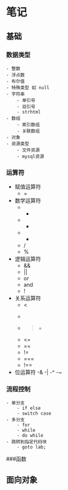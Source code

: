 # 笔记

## 基础
### 数据类型
	- 整数
	- 浮点数
	- 布尔值
	- 特殊类型 如 null
	- 字符串
		- 单引号
		- 双引号
		- strhtml
	- 数组
		- 索引数组
		- 关联数组
	- 对象
	- 资源类型
		- 文件资源
		- mysql资源
### 运算符
- 赋值运算符
	- =
- 数学运算符
	- +
	- -
	- *
	- /
	- %
- 逻辑运算符
	- &&
	- ||
	- or
	- and
	- !
- 关系运算符
	- <
	- > 
	- >=
	- <=
	- ==
	- !=
	- ===
	- !==
- 位运算符
	-&
	-|
	-^
	-~
### 流程控制
	- 单分支
		- if else
		- switch case
	- 多分支
		- for
		- while
		- do while
	- 跳转到指定代码块
		- goto lab;
###函数


## 面向对象